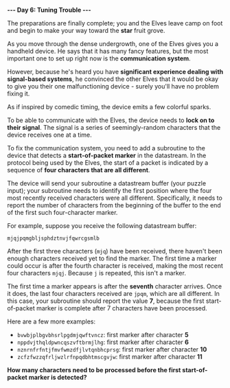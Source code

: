 **--- Day 6: Tuning Trouble ---**

The preparations are finally complete; you and the Elves leave camp on foot and begin to make your way toward the **star** fruit grove.

As you move through the dense undergrowth, one of the Elves gives you a handheld device. He says that it has many fancy features, but the most important one to set up right now is the **communication system**.

However, because he's heard you have **significant experience dealing with signal-based systems**, he convinced the other Elves that it would be okay to give you their one malfunctioning device - surely you'll have no problem fixing it.

As if inspired by comedic timing, the device emits a few colorful sparks.

To be able to communicate with the Elves, the device needs to **lock on to their signal**. The signal is a series of seemingly-random characters that the device receives one at a time.

To fix the communication system, you need to add a subroutine to the device that detects a **start-of-packet marker** in the datastream. In the protocol being used by the Elves, the start of a packet is indicated by a sequence of **four characters that are all different**.

The device will send your subroutine a datastream buffer (your puzzle input); your subroutine needs to identify the first position where the four most recently received characters were all different. Specifically, it needs to report the number of characters from the beginning of the buffer to the end of the first such four-character marker.

For example, suppose you receive the following datastream buffer:

```mjqjpqmgbljsphdztnvjfqwrcgsmlb```

After the first three characters (```mjq```) have been received, there haven't been enough characters received yet to find the marker. The first time a marker could occur is after the fourth character is received, making the most recent four characters ```mjqj```. Because ```j``` is repeated, this isn't a marker.

The first time a marker appears is after the **seventh** character arrives. Once it does, the last four characters received are ```jpqm```, which are all different. In this case, your subroutine should report the value **7**, because the first start-of-packet marker is complete after 7 characters have been processed.

Here are a few more examples:

- ```bvwbjplbgvbhsrlpgdmjqwftvncz```: first marker after character **5**
- ```nppdvjthqldpwncqszvftbrmjlhg```: first marker after character **6**
- ```nznrnfrfntjfmvfwmzdfjlvtqnbhcprsg```: first marker after character **10**
- ```zcfzfwzzqfrljwzlrfnpqdbhtmscgvjw```: first marker after character **11**

**How many characters need to be processed before the first start-of-packet marker is detected?**
